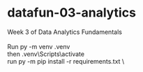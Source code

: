 # datafun-03-analytics
Week 3 of Data Analytics Fundamentals \
\
Run py -m venv .venv \
then .venv\Scripts\activate \
run py -m pip install -r requirements.txt \